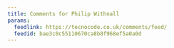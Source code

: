 ```yaml
---
title: Comments for Philip Withnall
params:
  feedlink: https://tecnocode.co.uk/comments/feed/
  feedid: bae3c0c55110670ca8b8f968ef5a0a0d
---
```

